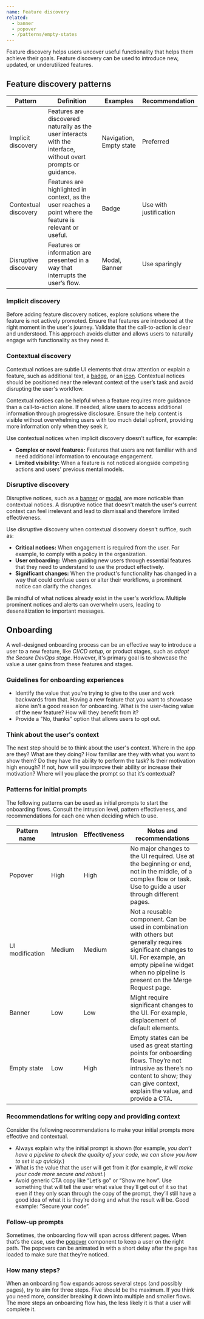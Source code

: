 ```yaml
---
name: Feature discovery
related:
  - banner
  - popover
  - /patterns/empty-states
---
```


Feature discovery helps users uncover useful functionality that helps them achieve their goals. Feature discovery can be used to introduce new, updated, or underutilized features.

## Feature discovery patterns

| Pattern              | Definition                                                                                                     | Examples                | Recommendation         |
| -------------------- | -------------------------------------------------------------------------------------------------------------- | ----------------------- | ---------------------- |
| Implicit discovery   | Features are discovered naturally as the user interacts with the interface, without overt prompts or guidance. | Navigation, Empty state | Preferred              |
| Contextual discovery | Features are highlighted in context, as the user reaches a point where the feature is relevant or useful.      | Badge                   | Use with justification |
| Disruptive discovery | Features or information are presented in a way that interrupts the user’s flow.                                | Modal, Banner           | Use sparingly          |

### Implicit discovery

Before adding feature discovery notices, explore solutions where the feature is not actively promoted. Ensure that features are introduced at the right moment in the user's journey. Validate that the call-to-action is clear and understood. This approach avoids clutter and allows users to naturally engage with functionality as they need it.

### Contextual discovery

Contextual notices are subtle UI elements that draw attention or explain a feature, such as additional text, a [badge](/components/badge), or an [icon](/components/icon). Contextual notices should be positioned near the relevant context of the user’s task and avoid disrupting the user's workflow.

<figure-img alt="A static notice informs users of an alternate way to create a project." label="A static notice informs users of an alternate way to create a project." src="/img/create-project.svg"></figure-img>

Contextual notices can be helpful when a feature requires more guidance than a call-to-action alone. If needed, allow users to access additional information through progressive disclosure. Ensure the help content is visible without overwhelming users with too much detail upfront, providing more information only when they seek it.

<figure-img alt="Popover is shown on button hover" label="Popover is shown on button hover." src="/img/info-on-hover.svg"></figure-img>

Use contextual notices when implicit discovery doesn’t suffice, for example:

- **Complex or novel features:** Features that users are not familiar with and need additional information to encourage engagement.
- **Limited visibility:** When a feature is not noticed alongside competing actions and users' previous mental models.

### Disruptive discovery

Disruptive notices, such as a [banner](/components/banner) or [modal](/components/modal), are more noticable than contextual notices. A disruptive notice that doesn't match the user's current context can feel irrelevant and lead to dismissal and therefore limited effectiveness.

<figure-img alt="A banner helps a new user onboard to a esstential feature." label="A banner helps a new user onboard to a essential feature." src="/img/feature-discovery-banner.svg"></figure-img>

Use disruptive discovery when contextual discovery doesn't suffice, such as:

- **Critical notices:** When engagement is required from the user. For example, to comply with a policy in the organization.
- **User onboarding:** When guiding new users through essential features that they need to understand to use the product effectively.
- **Significant changes:** When the product's functionality has changed in a way that could confuse users or alter their workflows, a prominent notice can clarify the changes.

Be mindful of what notices already exist in the user's workflow. Multiple prominent notices and alerts can overwhelm users, leading to desensitization to important messages.

## Onboarding

A well-designed onboarding process can be an effective way to introduce a user to a new feature, like _CI/CD setup_, or product stages, such as _adopt the Secure DevOps stage_. However, it's primary goal is to showcase the value a user gains from these features and stages.

### Guidelines for onboarding experiences

- Identify the value that you're trying to give to the user and work backwards from that. Having a new feature that you want to showcase alone isn't a good reason for onboarding. What is the user-facing value of the new feature? How will they benefit from it?
- Provide a "No, thanks" option that allows users to opt out.

### Think about the user's context

The next step should be to think about the user's context. Where in the app are they? What are they doing? How familiar are they with what you want to show them? Do they have the ability to perform the task? Is their motivation high enough? If not, how will you improve their ability or increase their motivation? Where will you place the prompt so that it’s contextual?

### Patterns for initial prompts

The following patterns can be used as initial prompts to start the onboarding flows. Consult the intrusion level, pattern effectiveness, and recommendations for each one when deciding which to use.

| Pattern name    | Intrusion | Effectiveness | Notes and recommendations                                                                                                                                                                                       |
| --------------- | --------- | ------------- | --------------------------------------------------------------------------------------------------------------------------------------------------------------------------------------------------------------- |
| Popover         | High      | High          | No major changes to the UI required. Use at the beginning or end, not in the middle, of a complex flow or task. Use to guide a user through different pages.                                                    |
| UI modification | Medium    | Medium        | Not a reusable component. Can be used in combination with others but generally requires significant changes to UI. For example, an empty pipeline widget when no pipeline is present on the Merge Request page. |
| Banner          | Low       | Low           | Might require significant changes to the UI. For example, displacement of default elements.                                                                                                                     |
| Empty state     | Low       | High          | Empty states can be used as great starting points for onboarding flows. They’re not intrusive as there’s no content to show; they can give context, explain the value, and provide a CTA.                       |

### Recommendations for writing copy and providing context

Consider the following recommendations to make your initial prompts more effective and contextual.

- Always explain why the initial prompt is shown (for example, _you don’t have a pipeline to check the quality of your code, we can show you how to set it up quickly._)
- What is the value that the user will get from it (for example, _it will make your code more secure and robust._)
- Avoid generic CTA copy like “Let’s go” or “Show me how”. Use something that will tell the user what value they’ll get out of it so that even if they only scan through the copy of the prompt, they’ll still have a good idea of what it is they’re doing and what the result will be. Good example: ”Secure your code”.

### Follow-up prompts

Sometimes, the onboarding flow will span across different pages. When that’s the case, use the [popover](/components/popover) component to keep a user on the right path. The popovers can be animated in with a short delay after the page has loaded to make sure that they’re noticed.

### How many steps?

When an onboarding flow expands across several steps (and possibly pages), try to aim for three steps. Five should be the maximum. If you think you need more, consider breaking it down into multiple and smaller flows. The more steps an onboarding flow has, the less likely it is that a user will complete it.
